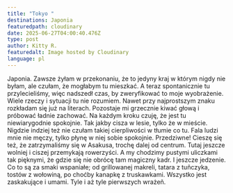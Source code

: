 ```yaml
---
title: "Tokyo "
destinations: Japonia
featuredpath: cloudinary
date: 2025-06-27T04:00:40.476Z
type: post
author: Kitty R.
featuredalt: Image hosted by Cloudinary
language: pl
---
```

Japonia. Zawsze żyłam w przekonaniu, że to jedyny kraj w którym nigdy nie byłam, ale czułam, że mogłabym tu mieszkać. A teraz spontanicznie tu przylecieliśmy, więc nadszedł czas, by zweryfikować to moje wyobrażenie. 
Wiele rzeczy i sytuacji tu nie rozumiem. Nawet przy najprostszym znaku rozkładam się już na literach. Pozostaje mi grzecznie kiwać głową i próbować ładnie zachować. 
Na każdym kroku czuję, że jest tu niewiarygodnie spokojnie. Tak jakby cisza w lesie, tylko że w mieście. Nigdzie indziej też nie czułam takiej cierpliwości w tłumie co tu. Fala ludzi mnie nie męczy, tylko płynę w niej sobie spokojnie. Przedziwne!
Cieszę się też, że zatrzymaliśmy się w Asakusa, trochę dalej od centrum. Tutaj jeszcze wolniej i ciszej przemykają rowerzyści. A my chodzimy pustymi uliczkami tak pięknymi, że gdzie się nie obrócę tam magiczny kadr.
I jeszcze jedzenie. Co to są za smaki wspaniałe; od grillowanej makreli, tatara z tuñczyka, tostów z wołowiną, po choćby kanapkę z truskawkami. Wszystko jest zaskakujące i umami. Tyle i aż tyle pierwszych wrażeñ.